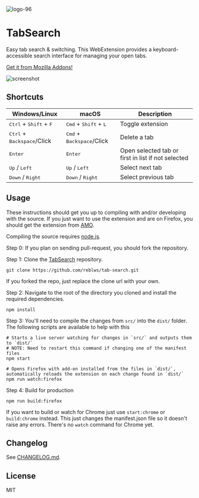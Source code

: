 ![logo-96](https://user-images.githubusercontent.com/9971847/31857881-e872b1e2-b6b6-11e7-9886-494e8a338a25.png)

# TabSearch

Easy tab search & switching. This WebExtension provides a keyboard-accessible search interface for managing your open tabs.

[Get it from Mozilla Addons!](https://addons.mozilla.org/en-US/firefox/addon/tab_search/)

![screenshot](https://user-images.githubusercontent.com/9971847/29625159-f34baa02-87f8-11e7-965d-a76d8262c643.png)

## Shortcuts

| Windows/Linux | macOS | Description |
| --- | --- | --- |
| <kbd>Ctrl</kbd> + <kbd>Shift</kbd> + <kbd>F</kbd> | <kbd>Cmd</kbd> + <kbd>Shift</kbd> + <kbd>L</kbd> | Toggle extension |
| <kbd>Ctrl</kbd> + <kbd>Backspace</kbd>/Click | <kbd>Cmd</kbd> + <kbd>Backspace</kbd>/Click | Delete a tab |
| <kbd>Enter</kbd> | <kbd>Enter</kbd> | Open selected tab or first in list if not selected |
| <kbd>Up</kbd> / <kbd>Left</kbd> | <kbd>Up</kbd> / <kbd>Left</kbd> | Select next tab |
| <kbd>Down</kbd> / <kbd>Right</kbd> | <kbd>Down</kbd> / <kbd>Right</kbd> | Select previous tab |

## Usage

These instructions should get you up to compiling with and/or developing with the source. If you just want to use the extension and are on Firefox, you should get the extension from [AMO](https://addons.mozilla.org/en-US/firefox/addon/tab_search/).

Compiling the source requires [node.js](https://nodejs.org/).

Step 0: If you plan on sending pull-request, you should fork the repository.

Step 1: Clone the [TabSearch](https://github.com/reblws/tab-search) repository.
```
git clone https://github.com/reblws/tab-search.git
```
If you forked the repo, just replace the clone url with your own.

Step 2: Navigate to the root of the directory you cloned and install the required dependencies.

```
npm install
```

Step 3: You'll need to compile the changes from `src/` into the `dist/` folder. The following scripts are available to help with this

```
# Starts a live server watching for changes in `src/` and outputs them to `dist/`
# NOTE: Need to restart this command if changing one of the manifest files
npm start

# Opens Firefox with add-on installed from the files in `dist/`, automatically reloads the extension on each change found in `dist/`
npm run watch:firefox
```

Step 4: Build for production
```
npm run build:firefox
```

If you want to build or watch for Chrome just use `start:chrome` or `build:chrome` instead. This just changes the manifest.json file so it doesn't raise any errors. There's no `watch` command  for Chrome yet.


## Changelog

See [CHANGELOG.md](CHANGELOG.md).

## License
MIT
